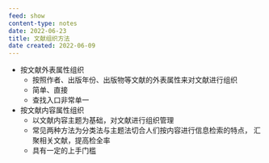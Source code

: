 ```yaml
---
feed: show
content-type: notes
date: 2022-06-23
title: 文献组织方法
date created: 2022-06-09
---
```

- 按文献外表属性组织
	- 按照作者、出版年份、出版物等文献的外表属性来对文献进行组织
	- 简单、直接
	- 查找入口非常单一
- 按文献内容属性组织
	- 以文献内容主题为基础，对文献进行组织管理
	- 常见两种方法为分类法与主题法切合人们按内容进行信息检索的特点， 汇聚相关文献，提高检全率
	- 具有一定的上手门槛
